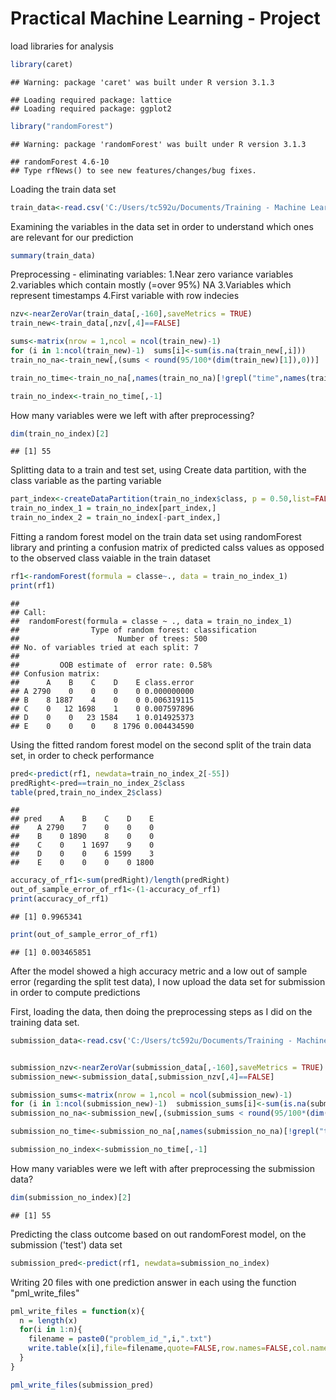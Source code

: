 Practical Machine Learning - Project
======================================
load libraries for analysis


```r
library(caret)
```

```
## Warning: package 'caret' was built under R version 3.1.3
```

```
## Loading required package: lattice
## Loading required package: ggplot2
```

```r
library("randomForest")
```

```
## Warning: package 'randomForest' was built under R version 3.1.3
```

```
## randomForest 4.6-10
## Type rfNews() to see new features/changes/bug fixes.
```
Loading the train data set

```r
train_data<-read.csv('C:/Users/tc592u/Documents/Training - Machine Learning/pml-training.csv')
```

Examining the variables in the data set in order to understand which ones are relevant for our prediction


```r
summary(train_data)
```

Preprocessing - eliminating variables: 
1.Near zero variance variables
2.variables which contain mostly (=over 95%) NA
3.Variables which represent timestamps
4.First variable with row indecies


```r
nzv<-nearZeroVar(train_data[,-160],saveMetrics = TRUE)
train_new<-train_data[,nzv[,4]==FALSE]

sums<-matrix(nrow = 1,ncol = ncol(train_new)-1)
for (i in 1:ncol(train_new)-1)  sums[i]<-sum(is.na(train_new[,i]))
train_no_na<-train_new[,(sums < round(95/100*(dim(train_new)[1]),0))]

train_no_time<-train_no_na[,names(train_no_na)[!grepl("time",names(train_no_na))]]

train_no_index<-train_no_time[,-1]
```

How many variables were we left with after preprocessing? 


```r
dim(train_no_index)[2]
```

```
## [1] 55
```

Splitting data to a train and test set, using Create data partition, with the class variable as the parting variable


```r
part_index<-createDataPartition(train_no_index$class, p = 0.50,list=FALSE)
train_no_index_1 = train_no_index[part_index,]
train_no_index_2 = train_no_index[-part_index,]
```

Fitting a random forest model on the train data set using randomForest library and printing a confusion matrix of predicted calss values as opposed to the observed class vaiable in the train dataset


```r
rf1<-randomForest(formula = classe~., data = train_no_index_1)
print(rf1)
```

```
## 
## Call:
##  randomForest(formula = classe ~ ., data = train_no_index_1) 
##                Type of random forest: classification
##                      Number of trees: 500
## No. of variables tried at each split: 7
## 
##         OOB estimate of  error rate: 0.58%
## Confusion matrix:
##      A    B    C    D    E class.error
## A 2790    0    0    0    0 0.000000000
## B    8 1887    4    0    0 0.006319115
## C    0   12 1698    1    0 0.007597896
## D    0    0   23 1584    1 0.014925373
## E    0    0    0    8 1796 0.004434590
```

Using the fitted random forest model on the second split of the train data set, in order to check performance


```r
pred<-predict(rf1, newdata=train_no_index_2[-55])
predRight<-pred==train_no_index_2$class
table(pred,train_no_index_2$class)
```

```
##     
## pred    A    B    C    D    E
##    A 2790    7    0    0    0
##    B    0 1890    8    0    0
##    C    0    1 1697    9    0
##    D    0    0    6 1599    3
##    E    0    0    0    0 1800
```

```r
accuracy_of_rf1<-sum(predRight)/length(predRight)
out_of_sample_error_of_rf1<-(1-accuracy_of_rf1)
print(accuracy_of_rf1)
```

```
## [1] 0.9965341
```

```r
print(out_of_sample_error_of_rf1)
```

```
## [1] 0.003465851
```

After the model showed a high accuracy metric and a low out of sample error (regarding the split test data), I now upload the data set for submission in order to compute predictions

First, loading the data, then doing the preprocessing steps as I did on the training data set. 


```r
submission_data<-read.csv('C:/Users/tc592u/Documents/Training - Machine Learning/pml-testing.csv')


submission_nzv<-nearZeroVar(submission_data[,-160],saveMetrics = TRUE)
submission_new<-submission_data[,submission_nzv[,4]==FALSE]

submission_sums<-matrix(nrow = 1,ncol = ncol(submission_new)-1)
for (i in 1:ncol(submission_new)-1)  submission_sums[i]<-sum(is.na(submission_new[,i]))
submission_no_na<-submission_new[,(submission_sums < round(95/100*(dim(submission_new)[1]),0))]

submission_no_time<-submission_no_na[,names(submission_no_na)[!grepl("time",names(submission_no_na))]]

submission_no_index<-submission_no_time[,-1]
```

How many variables were we left with after preprocessing the submission data? 


```r
dim(submission_no_index)[2]
```

```
## [1] 55
```

Predicting the class outcome based on out randomForest model, on the submission ('test') data set


```r
submission_pred<-predict(rf1, newdata=submission_no_index)
```

Writing 20 files with one prediction answer in each using the function "pml_write_files"


```r
pml_write_files = function(x){
  n = length(x)
  for(i in 1:n){
    filename = paste0("problem_id_",i,".txt")
    write.table(x[i],file=filename,quote=FALSE,row.names=FALSE,col.names=FALSE)
  }
}

pml_write_files(submission_pred)
```

